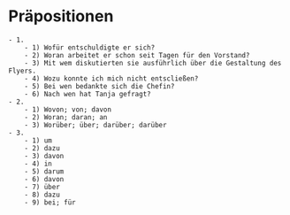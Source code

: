 # Präpositionen
	- 1.
		- 1) Wofür entschuldigte er sich?
		- 2) Woran arbeitet er schon seit Tagen für den Vorstand?
		- 3) Mit wem diskutierten sie ausführlich über die Gestaltung des Flyers.
		- 4) Wozu konnte ich mich nicht entscließen?
		- 5) Bei wen bedankte sich die Chefin?
		- 6) Nach wen hat Tanja gefragt?
	- 2.
		- 1) Wovon; von; davon
		- 2) Woran; daran; an
		- 3) Worüber; über; darüber; darüber
	- 3.
		- 1) um
		- 2) dazu
		- 3) davon
		- 4) in
		- 5) darum
		- 6) davon
		- 7) über
		- 8) dazu
		- 9) bei; für